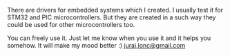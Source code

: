 There are drivers for embedded systems which I created. 
I usually test it for STM32 and PIC microcontrollers. But they are created in a such way they could be used for other microcontrollers too.

You can freely use it.
Just let me know when you use it and it helps you somehow. It will make my mood better :)
juraj.lonc@gmail.com
